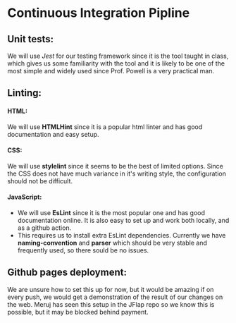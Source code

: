 # Continuous Integration Pipline

## Unit tests:

We will use *Jest* for our testing framework since it is the tool taught in class, which gives us some 
familiarity with the tool and it is likely to be one of the most simple and widely used since Prof. Powell
is a very practical man.

## Linting:

#### HTML:
We will use **HTMLHint** since it is a popular html linter and has good documentation and easy setup.

#### CSS:
We will use **stylelint** since it seems to be the best of limited options. Since the CSS does not have
much variance in it's writing style, the configuration should not be difficult.

#### JavaScript:
- We will use **EsLint** since it is the most popular one and has good documentation online. It is also
easy to set up and work both locally, and as a github action.
- This requires us to install extra EsLint dependencies. Currently we have **naming-convention** and **parser**
which should be very stable and frequently used, so there sould be no issues.

## Github pages deployment:

We are unsure how to set this up for now, but it would be amazing if on every push, we would get a
demonstration of the result of our changes on the web. Meruj has seen this setup in the JFlap repo
so we know this is possible, but it may be blocked behind payment.